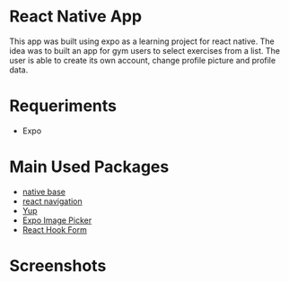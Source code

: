 # React Native App
This app was built using expo as a learning project for react native. The idea was to built an app for gym users to select exercises from a list. The user is able to create its own account, change profile picture and profile data.


# Requeriments
* Expo

# Main Used Packages
* [native base](https://nativebase.io/)
* [react navigation](https://reactnavigation.org/)
* [Yup](https://github.com/jquense/yup)
* [Expo Image Picker](https://docs.expo.dev/versions/latest/sdk/imagepicker/)
* [React Hook Form](https://react-hook-form.com/)

# Screenshots